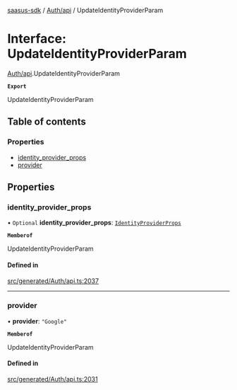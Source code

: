 [saasus-sdk](../README.md) / [Auth/api](../modules/Auth_api.md) / UpdateIdentityProviderParam

# Interface: UpdateIdentityProviderParam

[Auth/api](../modules/Auth_api.md).UpdateIdentityProviderParam

**`Export`**

UpdateIdentityProviderParam

## Table of contents

### Properties

- [identity\_provider\_props](Auth_api.UpdateIdentityProviderParam.md#identity_provider_props)
- [provider](Auth_api.UpdateIdentityProviderParam.md#provider)

## Properties

### identity\_provider\_props

• `Optional` **identity\_provider\_props**: [`IdentityProviderProps`](Auth_api.IdentityProviderProps.md)

**`Memberof`**

UpdateIdentityProviderParam

#### Defined in

[src/generated/Auth/api.ts:2037](https://github.com/saasus-platform/saasus-sdk-javascript/blob/6b95732/src/generated/Auth/api.ts#L2037)

___

### provider

• **provider**: ``"Google"``

**`Memberof`**

UpdateIdentityProviderParam

#### Defined in

[src/generated/Auth/api.ts:2031](https://github.com/saasus-platform/saasus-sdk-javascript/blob/6b95732/src/generated/Auth/api.ts#L2031)
